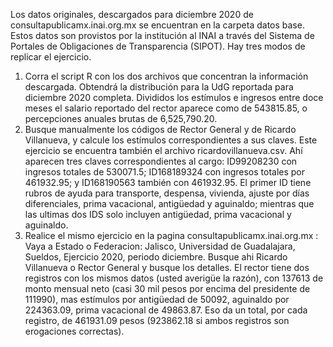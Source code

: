 Los datos originales, descargados para diciembre 2020 de consultapublicamx.inai.org.mx se encuentran en la carpeta datos base. Estos datos son provistos por la institución al INAI a través del Sistema de Portales de Obligaciones de Transparencia (SIPOT). Hay tres modos de replicar el ejercicio.
1.	Corra el script R con los dos archivos que concentran la información descargada. Obtendrá la distribución para la UdG reportada para diciembre 2020 completa. Divididos los estímulos e ingresos entre doce meses el salario reportado del rector aparece como de 543815.85, o percepciones anuales brutas de 6,525,790.20.
2.	Busque manualmente los códigos de Rector General y de Ricardo Villanueva, y calcule los estímulos correspondientes a sus claves. Este ejercicio se encuentra también el archivo ricardovillanueva.csv. Ahí aparecen tres claves correspondientes al cargo: ID99208230 con ingresos totales de 530071.5; ID168189324 con ingresos totales por 461932.95; y ID168190563 también con 461932.95. El primer ID tiene rubros de ayuda para transporte, despensa, vivienda, ajuste por días diferenciales, prima vacacional, antigüedad y aguinaldo; mientras que las ultimas dos IDS solo incluyen antigüedad, prima vacacional y aguinaldo.
3.	Realice el mismo ejercicio en la pagina consultapublicamx.inai.org.mx : Vaya a Estado o Federacion: Jalisco, Universidad de Guadalajara, Sueldos, Ejercicio 2020, periodo diciembre. Busque ahi Ricardo Villanueva o Rector General y busque los detalles. El rector tiene dos registros con los mismos datos (usted averigüe la razón), con 137613 de monto mensual neto (casi 30 mil pesos por encima del presidente de 111990), mas estímulos por antigüedad de 50092, aguinaldo por 224363.09, prima vacacional de 49863.87. Eso da un total, por cada registro, de 461931.09 pesos (923862.18 si ambos registros son erogaciones correctas).
